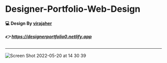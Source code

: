 # Designer-Portfolio-Web-Design
#### 💻 Design By [virajaher](https://www.figma.com/@virajaher)

##### 👉 https://designerportfolio0.netlify.app
---
![Screen Shot 2022-05-20 at 14 30 39](https://user-images.githubusercontent.com/93578479/169639778-b314171c-5cde-4bac-9a97-72d40d1a6201.png)
